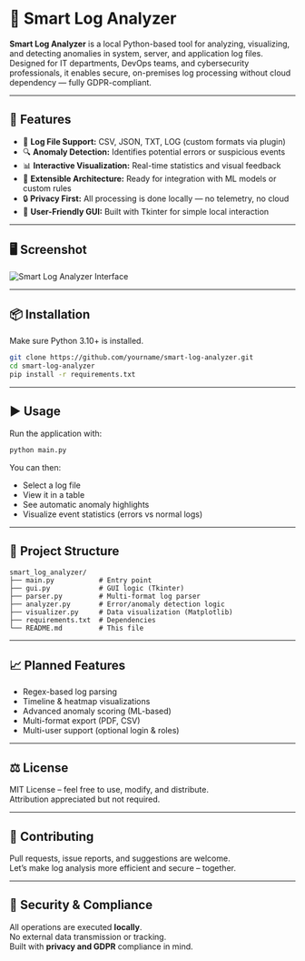# 🧠 Smart Log Analyzer

**Smart Log Analyzer** is a local Python-based tool for analyzing, visualizing, and detecting anomalies in system, server, and application log files. Designed for IT departments, DevOps teams, and cybersecurity professionals, it enables secure, on-premises log processing without cloud dependency — fully GDPR-compliant.

---

## 🚀 Features

- 📁 **Log File Support:** CSV, JSON, TXT, LOG (custom formats via plugin)
- 🔍 **Anomaly Detection:** Identifies potential errors or suspicious events
- 📊 **Interactive Visualization:** Real-time statistics and visual feedback
- 🧠 **Extensible Architecture:** Ready for integration with ML models or custom rules
- 🔒 **Privacy First:** All processing is done locally — no telemetry, no cloud
- 🧰 **User-Friendly GUI:** Built with Tkinter for simple local interaction

---

## 🖥️ Screenshot

![Smart Log Analyzer Interface](./assets/screenshot.png)

---

## 📦 Installation

Make sure Python 3.10+ is installed.

```bash
git clone https://github.com/yourname/smart-log-analyzer.git
cd smart-log-analyzer
pip install -r requirements.txt
```

---

## ▶️ Usage

Run the application with:

```bash
python main.py
```

You can then:
- Select a log file
- View it in a table
- See automatic anomaly highlights
- Visualize event statistics (errors vs normal logs)

---

## 🔧 Project Structure

```
smart_log_analyzer/
├── main.py           # Entry point
├── gui.py            # GUI logic (Tkinter)
├── parser.py         # Multi-format log parser
├── analyzer.py       # Error/anomaly detection logic
├── visualizer.py     # Data visualization (Matplotlib)
├── requirements.txt  # Dependencies
└── README.md         # This file
```

---

## 📈 Planned Features

- Regex-based log parsing
- Timeline & heatmap visualizations
- Advanced anomaly scoring (ML-based)
- Multi-format export (PDF, CSV)
- Multi-user support (optional login & roles)

---

## ⚖️ License

MIT License – feel free to use, modify, and distribute.  
Attribution appreciated but not required.

---

## 🤝 Contributing

Pull requests, issue reports, and suggestions are welcome.  
Let’s make log analysis more efficient and secure – together.

---

## 🔐 Security & Compliance

All operations are executed **locally**.  
No external data transmission or tracking.  
Built with **privacy and GDPR** compliance in mind.

